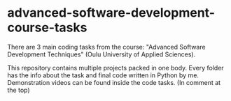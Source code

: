 # advanced-software-development-course-tasks
There are 3 main coding tasks from the course: "Advanced Software Development Techniques" (Oulu University of Applied Sciences).

This repository contains multiple projects packed in one body. Every folder has the info about the task and final code written in Python by me. Demonstration videos can be found inside the code tasks. (In comment at the top)
